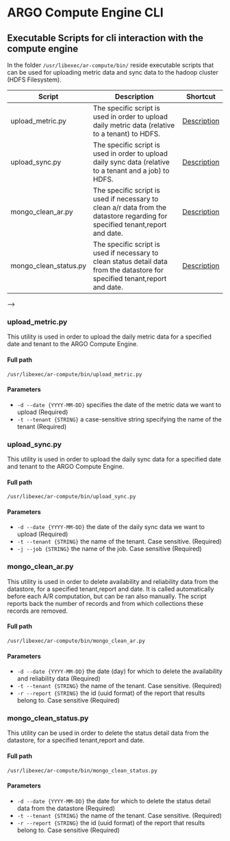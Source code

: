 # ARGO Compute Engine CLI

## Executable Scripts for cli interaction with the compute engine

In the folder `/usr/libexec/ar-compute/bin/` reside executable scripts that can be used for uploading metric data and sync data to the hadoop cluster (HDFS Filesystem).

| Script | Description | Shortcut |
|--------|-------------|----------|
|upload_metric.py |The specific script is used in order to upload daily metric data (relative to a tenant) to HDFS. | [Description](#metric) |
|upload_sync.py |The specific script is used in order to upload daily sync data (relative to a tenant and a job) to HDFS. |[Description](#sync)|
|mongo_clean_ar.py |The specific script is used if necessary to clean a/r data from the datastore regarding for specified tenant,report and date.  |[Description](#ar)|
|mongo_clean_status.py |The specific script is used if necessary to clean status detail data from the datastore for specified tenant,report and date. | [Description](#status)|
-->

<a id="metric"></a>

### upload_metric.py

This utility is used in order to upload the daily metric data for a specified date and tenant to the ARGO Compute Engine.

#### Full path

```
/usr/libexec/ar-compute/bin/upload_metric.py
```

#### Parameters

- `-d --date {YYYY-MM-DD}` specifies the date of the metric data we want to upload (Required)
- `-t --tenant {STRING}` a case-sensitive string specifying the name of the tenant (Required)

<a id="sync"></a>

### upload_sync.py

This utility is used in order to upload the daily sync data for a specified date and tenant to the ARGO Compute Engine.

#### Full path

```
/usr/libexec/ar-compute/bin/upload_sync.py
```

#### Parameters

- `-d --date {YYYY-MM-DD}` the date of the daily sync data we want to upload (Required)
- `-t --tenant {STRING}` the name of the tenant. Case sensitive. (Required)
- `-j --job {STRING}` the name of the job. Case sensitive (Required)


<a id="ar"></a>
### mongo_clean_ar.py

This utility is used in order to delete availability and reliability data from the datastore, for a specified tenant,report and date. It is called automatically before each A/R computation, but can be ran also manually. The script reports back the number of records and from which collections these records are removed.

#### Full path

```
/usr/libexec/ar-compute/bin/mongo_clean_ar.py
```

#### Parameters

- `-d --date {YYYY-MM-DD}` the date (day) for which to delete the availability and reliability data (Required)
- `-t --tenant {STRING}` the name of the tenant. Case sensitive. (Required)
- `-r --report {STRING}` the id (uuid format) of the report that results belong to. Case sensitive (Required)

<a id="status"></a>

### mongo_clean_status.py

This utility can be used in order to delete the status detail data from the datastore, for a specified tenant,report and date.

#### Full path
```
/usr/libexec/ar-compute/bin/mongo_clean_status.py
```
#### Parameters

- `-d --date {YYYY-MM-DD}` the date for which to delete the status detail data from the datastore (Required)
- `-t --tenant {STRING}` the name of the tenant. Case sensitive. (Required)
- `-r --report {STRING}` the id (uuid format) of the  report that results belong to. Case sensitive (Required)
